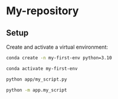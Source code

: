 # My-repository

## Setup

Create and activate a virtual environment:

```sh
conda create -n my-first-env python=3.10

conda activate my-first-env

python app/my_script.py

python -m app.my_script